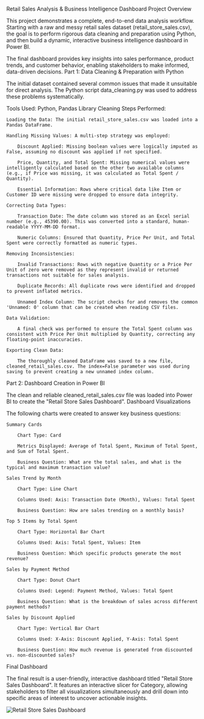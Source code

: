 Retail Sales Analysis & Business Intelligence Dashboard
Project Overview

This project demonstrates a complete, end-to-end data analysis workflow. Starting with a raw and messy retail sales dataset (retail_store_sales.csv), the goal is to perform rigorous data cleaning and preparation using Python, and then build a dynamic, interactive business intelligence dashboard in Power BI.

The final dashboard provides key insights into sales performance, product trends, and customer behavior, enabling stakeholders to make informed, data-driven decisions.
Part 1: Data Cleaning & Preparation with Python

The initial dataset contained several common issues that made it unsuitable for direct analysis. The Python script data_cleaning.py was used to address these problems systematically.

Tools Used: Python, Pandas Library
Cleaning Steps Performed:

    Loading the Data: The initial retail_store_sales.csv was loaded into a Pandas DataFrame.

    Handling Missing Values: A multi-step strategy was employed:

        Discount Applied: Missing boolean values were logically imputed as False, assuming no discount was applied if not specified.

        Price, Quantity, and Total Spent: Missing numerical values were intelligently calculated based on the other two available columns (e.g., if Price was missing, it was calculated as Total Spent / Quantity).

        Essential Information: Rows where critical data like Item or Customer ID were missing were dropped to ensure data integrity.

    Correcting Data Types:

        Transaction Date: The date column was stored as an Excel serial number (e.g., 45390.00). This was converted into a standard, human-readable YYYY-MM-DD format.

        Numeric Columns: Ensured that Quantity, Price Per Unit, and Total Spent were correctly formatted as numeric types.

    Removing Inconsistencies:

        Invalid Transactions: Rows with negative Quantity or a Price Per Unit of zero were removed as they represent invalid or returned transactions not suitable for sales analysis.

        Duplicate Records: All duplicate rows were identified and dropped to prevent inflated metrics.

        Unnamed Index Column: The script checks for and removes the common 'Unnamed: 0' column that can be created when reading CSV files.

    Data Validation:

        A final check was performed to ensure the Total Spent column was consistent with Price Per Unit multiplied by Quantity, correcting any floating-point inaccuracies.

    Exporting Clean Data:

        The thoroughly cleaned DataFrame was saved to a new file, cleaned_retail_sales.csv. The index=False parameter was used during saving to prevent creating a new unnamed index column.

Part 2: Dashboard Creation in Power BI

The clean and reliable cleaned_retail_sales.csv file was loaded into Power BI to create the "Retail Store Sales Dashboard".
Dashboard Visualizations

The following charts were created to answer key business questions:

    Summary Cards

        Chart Type: Card

        Metrics Displayed: Average of Total Spent, Maximum of Total Spent, and Sum of Total Spent.

        Business Question: What are the total sales, and what is the typical and maximum transaction value?

    Sales Trend by Month

        Chart Type: Line Chart

        Columns Used: Axis: Transaction Date (Month), Values: Total Spent

        Business Question: How are sales trending on a monthly basis?

    Top 5 Items by Total Spent

        Chart Type: Horizontal Bar Chart

        Columns Used: Axis: Total Spent, Values: Item

        Business Question: Which specific products generate the most revenue?

    Sales by Payment Method

        Chart Type: Donut Chart

        Columns Used: Legend: Payment Method, Values: Total Spent

        Business Question: What is the breakdown of sales across different payment methods?

    Sales by Discount Applied

        Chart Type: Vertical Bar Chart

        Columns Used: X-Axis: Discount Applied, Y-Axis: Total Spent

        Business Question: How much revenue is generated from discounted vs. non-discounted sales?

Final Dashboard

The final result is a user-friendly, interactive dashboard titled "Retail Store Sales Dashboard". It features an interactive slicer for Category, allowing stakeholders to filter all visualizations simultaneously and drill down into specific areas of interest to uncover actionable insights.

![Retail Store Sales Dashboard]([https://raw.githubusercontent.com/niranjan77978/Sales_Dashboard/main/Dashboard.png](https://github.com/niranjan77978/Sales_Dashboard/blob/main/Images/Dashboard.png))
